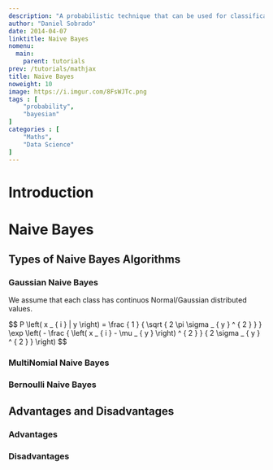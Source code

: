 ```yaml
---
description: "A probabilistic technique that can be used for classification tasks, a really fast algorithm that can scale well and reply in real-time. Still a 'Naive' approach to solve our problems, given that it considers all features independent of each other..."
author: "Daniel Sobrado"
date: 2014-04-07
linktitle: Naive Bayes
nomenu:
  main:
    parent: tutorials
prev: /tutorials/mathjax
title: Naive Bayes
noweight: 10
image: https://i.imgur.com/8FsWJTc.png
tags : [
    "probability",
    "bayesian"
]
categories : [
    "Maths",
    "Data Science"
]
---
```


# Introduction

# Naive Bayes

## Types of Naive Bayes Algorithms

### Gaussian Naive Bayes

We assume that each class has continuos Normal/Gaussian distributed values.

<div id="el"><span>$$ P \left( x _ { i } | y \right) = \frac { 1 } { \sqrt { 2 \pi \sigma _ { y } ^ { 2 } } } \exp \left( - \frac { \left( x _ { i } - \mu _ { y } \right) ^ { 2 } } { 2 \sigma _ { y } ^ { 2 } } \right) $$</span></div>

### MultiNomial Naive Bayes

### Bernoulli Naive Bayes

## Advantages and Disadvantages

### Advantages

### Disadvantages